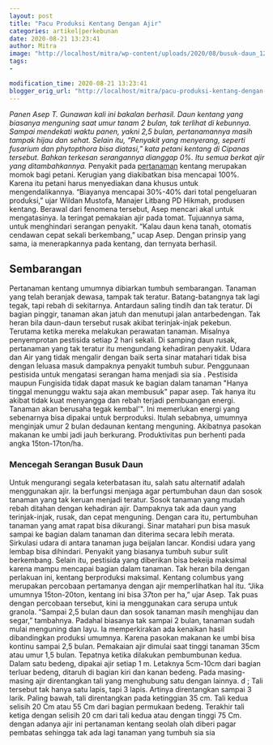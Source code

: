 ```yaml
---
layout: post
title: "Pacu Produksi Kentang Dengan Ajir"
categories: artikel|perkebunan
date: 2020-08-21 13:23:41
author: Mitra
image: "http://localhost/mitra/wp-content/uploads/2020/08/busuk-daun_1280x744.jpg"
tags:
- 

modification_time: 2020-08-21 13:23:41
blogger_orig_url: "http://localhost/mitra/pacu-produksi-kentang-dengan-ajir.html"
---
```


<em>Panen Asep T. Gunawan kali ini bakalan berhasil. Daun kentang yang biasanya menguning saat umur tanam 2 bulan, tak terlihat di kebunnya. Sampai mendekati waktu panen, yakni 2,5 bulan, pertanamannya masih tampak hijau dan sehat. Selain itu, “Penyakit yang menyerang, seperti fusarium dan phytopthora bisa diatasi,” kata petani kentang di Cipanas tersebut. Bahkan terkesan serangannya dianggap 0%. Itu semua berkat ajir yang ditambahkannya.</em>
Penyakit pada <a class="wpil_keyword_link " href="http://127.0.0.1/mitra/pertanian"  title="pertanaman" data-wpil-keyword-link="linked">pertanaman</a> kentang merupakan momok bagi petani. Kerugian yang diakibatkan bisa mencapai 100%. Karena itu petani harus menyediakan dana khusus untuk mengendalikannya. “Biayanya mencapai 30%-40% dari total pengeluaran produksi,” ujar Wildan Mustofa, Manajer Litbang PD Hikmah, produsen kentang.
Berawal dari fenomena tersebut, Asep mencari akal untuk mengatasinya. Ia teringat pemakaian ajir pada tomat. Tujuannya sama, untuk menghindari serangan penyakit. “Kalau daun kena tanah, otomatis cendawan cepat sekali berkembang,” ucap Asep. Dengan prinsip yang sama, ia menerapkannya pada kentang, dan ternyata berhasil.
<h2>Sembarangan</h2>
Pertanaman kentang umumnya dibiarkan tumbuh sembarangan. Tanaman yang telah beranjak dewasa, tampak tak teratur. Batang-batangnya tak lagi tegak, tapi rebah di sekitarnya. Antardaun saling tindih dan tak teratur. Di bagian pinggir, tanaman akan jatuh dan menutupi jalan antarbedengan. Tak heran bila daun-daun tersebut rusak akibat terinjak-injak pekebun. Terutama ketika mereka melakukan perawatan tanaman. Misalnya penyemprotan pestisida setiap 2 hari sekali. Di samping daun rusak, pertanaman yang tak teratur itu mengundang kehadiran penyakit. Udara dan Air yang tidak mengalir dengan baik serta sinar matahari tidak bisa dengan leluasa masuk dampaknya penyakit tumbuh subur. Penggunaan pestisida untuk mengatasi serangan hama menjadi sia sia . Pestisida maupun Fungisida tidak dapat masuk ke bagian dalam tanaman
"Hanya tinggal menunggu waktu saja akan membusuk" papar asep. Tak hanya itu akibat tidak kuat menyangga dan rebah terjadi pembuangan energi. Tanaman akan berusaha tegak kembal'". Ini memerlukan energi yang sebenarnya bisa dipakai untuk berproduksi.
Itulah sebabnya, umumnya menginjak umur 2 bulan dedaunan kentang menguning. Akibatnya pasokan makanan ke umbi jadi jauh berkurang. Produktivitas pun berhenti pada angka 15ton-17ton/ha.
<h3>Mencegah Serangan Busuk Daun</h3>
Untuk mengurangi segala keterbatasan itu, salah satu alternatif adalah menggunakan ajir. Ia berfungsi menjaga agar pertumbuhan daun dan sosok tanaman yang tak keruan menjadi teratur. Sosok tanaman yang mudah rebah ditahan dengan kehadiran ajir. Dampaknya tak ada daun yang terinjak-injak, rusak, dan cepat menguning.
Dengan cara itu, pertumbuhan tanaman yang amat rapat bisa dikurangi. Sinar matahari pun bisa masuk sampai ke bagian dalam tanaman dan diterima secara lebih merata. Sirkulasi udara di antara tanaman juga beijalan lancar. Kondisi udara yang lembap bisa dihindari. Penyakit yang biasanya tumbuh subur sulit berkembang.
Selain itu, pestisida yang diberikan bisa bekeija maksimal karena mampu mencapai bagian dalam tanaman. Tak heran bila dengan perlakuan ini, kentang berproduksi maksimal. Kentang columbus yang merupakan percobaan pertamanya dengan ajir memperlihatkan hal itu. “Jika umumnya 15ton-20ton, kentang ini bisa 37ton per ha,” ujar Asep.
Tak puas dengan percobaan tersebut, kini ia menggunakan cara serupa untuk granola. “Sampai 2,5 bulan daun dan sosok tanaman masih menghijau dan segar,” tambahnya. Padahal biasanya tak sampai 2 bulan, tanaman sudah mulai menguning dan layu. Ia memperkirakan ada kenaikan hasil dibandingkan produksi umumnya. Karena pasokan makanan ke umbi bisa kontinu sampai 2,5 bulan.
Pemakaian ajir dimulai saat tinggi tanaman 35cm atau umur 1,5 bulan. Tepatnya ketika dilakukan pembumbunan kedua. Dalam satu bedeng, dipakai ajir setiap 1 m. Letaknya 5cm-10cm dari bagian terluar bedeng, ditaruh di bagian kiri dan kanan bedeng. Pada masing-masing ajir direntangkan tali yang menghubung satu dengan lainnya. d ;
Tali tersebut tak hanya satu lapis, tapi 3 lapis. Artinya direntangkan sampai 3 larik. Paling bawah, tali direntangkan pada ketinggian 35 cm. Tali kedua selisih 20 Cm atau 55 Cm dari bagian permukaan bedeng. Terakhir tali ketiga dengan selisih 20 cm dari tali kedua atau dengan tinggi 75 Cm. dengan adanya ajir ini pertanaman kentang seolah olah diberi pagar pembatas sehingga tak ada lagi tanaman yang tumbuh sia sia
